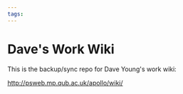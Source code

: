 ```yaml
---
tags: 
---
```


# Dave's Work Wiki

This is the backup/sync repo for Dave Young's work wiki:

http://psweb.mp.qub.ac.uk/apollo/wiki/

